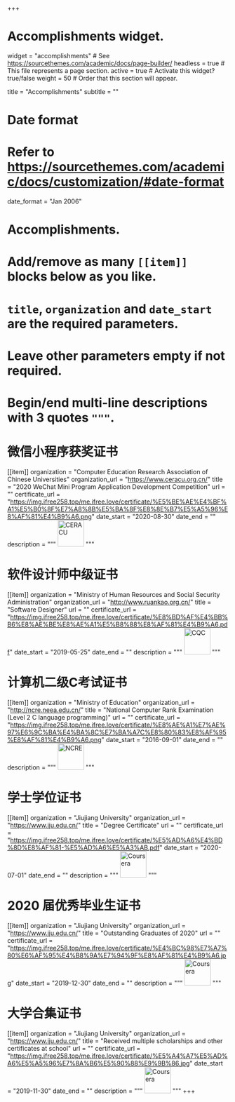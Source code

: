+++
# Accomplishments widget.
widget = "accomplishments"  # See https://sourcethemes.com/academic/docs/page-builder/
headless = true  # This file represents a page section.
active = true  # Activate this widget? true/false
weight = 50  # Order that this section will appear.

title = "Accomplish­ments"
subtitle = ""

# Date format
#   Refer to https://sourcethemes.com/academic/docs/customization/#date-format
date_format = "Jan 2006"

# Accomplishments.
#   Add/remove as many `[[item]]` blocks below as you like.
#   `title`, `organization` and `date_start` are the required parameters.
#   Leave other parameters empty if not required.
#   Begin/end multi-line descriptions with 3 quotes `"""`.

# 微信小程序获奖证书
[[item]]
  organization = "Computer Education Research Association of Chinese Universities"
  organization_url = "https://www.ceracu.org.cn/"
  title = "2020 WeChat Mini Program Application Development Competition"
  url = ""
  certificate_url = "https://img.ifree258.top/me.ifree.love/certificate/%E5%BE%AE%E4%BF%A1%E5%B0%8F%E7%A8%8B%E5%BA%8F%E8%8E%B7%E5%A5%96%E8%AF%81%E4%B9%A6.png"
  date_start = "2020-08-30"
  date_end = ""
  description = """
<img data-src="/media/CERACU.jpg" alt="CERACU" style="height: 60px;" class="lazyload">
"""

# 软件设计师中级证书
[[item]]
  organization = "Ministry of Human Resources and Social Security Administration"
  organization_url = "http://www.ruankao.org.cn/"
  title = "Software Designer"
  url = ""
  certificate_url = "https://img.ifree258.top/me.ifree.love/certificate/%E8%BD%AF%E4%BB%B6%E8%AE%BE%E8%AE%A1%E5%B8%88%E8%AF%81%E4%B9%A6.pdf"
  date_start = "2019-05-25"
  date_end = ""
  description = """
<img data-src="/media/CQC.png" alt="CQC" style="height: 60px;" class="lazyload">
"""

# 计算机二级C考试证书
[[item]]
  organization = "Ministry of Education"
  organization_url = "http://ncre.neea.edu.cn/"
  title = "National Computer Rank Examination (Level 2 C language programming)"
  url = ""
  certificate_url = "https://img.ifree258.top/me.ifree.love/certificate/%E8%AE%A1%E7%AE%97%E6%9C%BA%E4%BA%8C%E7%BA%A7C%E8%80%83%E8%AF%95%E8%AF%81%E4%B9%A6.png"
  date_start = "2016-09-01"
  date_end = ""
  description = """
<img data-src="/media/NCRE.png" alt="NCRE" style="height: 60px;" class="lazyload">
"""

# 学士学位证书
[[item]]
  organization = "Jiujiang University"
  organization_url = "https://www.jju.edu.cn/"
  title = "Degree Certificate"
  url = ""
  certificate_url = "https://img.ifree258.top/me.ifree.love/certificate/%E5%AD%A6%E4%BD%8D%E8%AF%81-%E5%AD%A6%E5%A3%AB.pdf"
  date_start = "2020-07-01"
  date_end = ""
  description = """
<img data-src="/media/JJU.png" alt="Coursera" style="height: 60px;" class="lazyload">
"""

# 2020 届优秀毕业生证书
[[item]]
  organization = "Jiujiang University"
  organization_url = "https://www.jju.edu.cn/"
  title = "Outstanding Graduates of 2020"
  url = ""
  certificate_url = "https://img.ifree258.top/me.ifree.love/certificate/%E4%BC%98%E7%A7%80%E6%AF%95%E4%B8%9A%E7%94%9F%E8%AF%81%E4%B9%A6.jpg"
  date_start = "2019-12-30"
  date_end = ""
  description = """
<img data-src="/media/JJU.png" alt="Coursera" style="height: 60px;" class="lazyload">
"""

# 大学合集证书
[[item]]
  organization = "Jiujiang University"
  organization_url = "https://www.jju.edu.cn/"
  title = "Received multiple scholarships and other certificates at school"
  url = ""
  certificate_url = "https://img.ifree258.top/me.ifree.love/certificate/%E5%A4%A7%E5%AD%A6%E5%A5%96%E7%8A%B6%E5%90%88%E9%9B%86.jpg"
  date_start = "2019-11-30"
  date_end = ""
  description = """
<img data-src="/media/JJU.png" alt="Coursera" style="height: 60px;" class="lazyload">
"""
+++
